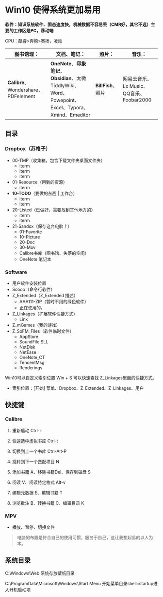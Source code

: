 # Win10 使得系统更加易用





**软件：知识系统软件、固态速度快，机械数据不容易丢（CMR好，其它不选）主要的工作区是PC，移动端**

CPU：酷睿>奔腾>赛扬，凌动

| 图书馆理：                           | 文档、笔记：                                                 | 照片：             | 音乐：                                   |
| ------------------------------------ | ------------------------------------------------------------ | ------------------ | ---------------------------------------- |
| **Calibre**、Wondershare、PDFelement | **OneNote**、**印象笔记**、**Obsidian**、太微TiddlyWiki、Word、Powepoint、Excel、Typora、Xmind、Emeditor | **BillFish**、照片 | 网易云音乐、Lx Music、QQ音乐、Foobar2000 |



## 目录

### Dropbox（苏格子）

- 00-TMP（收集箱，包含下载文件夹桌面文件夹）
    - iterm
    - iterm
    - iterm
- 01-Resource（用到的资源）
    - iterm
- **10-TODO**（要做的东西 | 工作台）
    - iterm
    - iterm
- 20-Listed（已做好，需要放到其他地方的）
    - iterm
    - iterm
- 21-Sandox（保存这台电脑上）
    - 01-Favorite
    - 10-Picture
    - 20-Doc
    - 30-Mov
    - Calibre书库（图书馆、失落的空间）
    - OneNote 笔记本

### Software

- 用户软件安装位置
- Scoop（命令行软件）
- Z_Extended（Z_Extended 描述）
    - AAA111-ZIP（暂时不用的绿色软件）
    - 正在使用的。
- Z_Linkages（扩展软件快捷方式）
    - Link
- Z_mGames（我的游戏）
- Z_SoFM_Files（软件临时文件）
    - AppStore
    - SoundFile.SLL
    - NetDisk
    - NetEase
    - OneNote_CT
    - TencentMsg
    - Renderings



Win10可以自定义索引位置 Win + S 可以快速查找 Z_Linkages里面的快捷方式。

- 索引位置：[开始] 菜单、Dropbox、Z_Extended、Z_Linkages、用户





## 快捷键

### Calibre

1. 重新启动 Ctrl-r
2. 快速选中虚拟书库 Ctrl-t
3. 切换到上一个书库 Ctrl-Alt-P
4. 跳转到下一个匹配项目 N

5. 添加书籍 A、移除书籍Del、保存到磁盘 S
6. 阅读 V、阅读特定格式 Alt-v
7. 编辑元数据 E、编辑书籍 T
8. 浏览批注 B、转换书籍 C、编辑目录 K



### MPV

- 播放、暂停、切换文件



> 电脑的布置是符合自己的使用习惯，服务于自己，这让我想起易的以人为本。





## 系统目录

C:\Windows\Web  系统存放壁纸目录

C:\ProgramData\Microsoft\Windows\Start Menu  开始菜单目录shell::startup进入开机启动项
